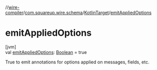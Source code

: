 //[wire-compiler](../../../index.md)/[com.squareup.wire.schema](../index.md)/[KotlinTarget](index.md)/[emitAppliedOptions](emit-applied-options.md)

# emitAppliedOptions

[jvm]\
val [emitAppliedOptions](emit-applied-options.md): [Boolean](https://kotlinlang.org/api/latest/jvm/stdlib/kotlin/-boolean/index.html) = true

True to emit annotations for options applied on messages, fields, etc.
